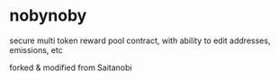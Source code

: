 # nobynoby
secure multi token reward pool contract, with ability to edit addresses, emissions, etc

forked & modified from Saitanobi

